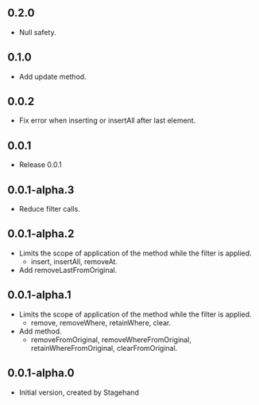 ## 0.2.0

* Null safety.

## 0.1.0

* Add update method.

## 0.0.2

* Fix error when inserting or insertAll after last element.

## 0.0.1

* Release 0.0.1

## 0.0.1-alpha.3

* Reduce filter calls.

## 0.0.1-alpha.2

* Limits the scope of application of the method while the filter is applied.
  - insert, insertAll, removeAt.
* Add removeLastFromOriginal.

## 0.0.1-alpha.1

* Limits the scope of application of the method while the filter is applied.
  - remove, removeWhere, retainWhere, clear.
* Add method.
  - removeFromOriginal, removeWhereFromOriginal, retainWhereFromOriginal, clearFromOriginal.

## 0.0.1-alpha.0

* Initial version, created by Stagehand
